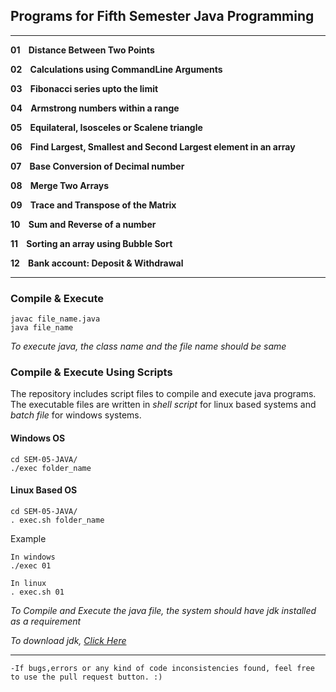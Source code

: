 ## Programs for Fifth Semester Java Programming

---

**01 &nbsp;&nbsp;			Distance Between Two Points**

**02 &nbsp;&nbsp;			Calculations using CommandLine Arguments**

**03 &nbsp;&nbsp;			Fibonacci series upto the limit**

**04 &nbsp;&nbsp;			Armstrong numbers within a range**

**05 &nbsp;&nbsp;			Equilateral, Isosceles or Scalene triangle**

**06 &nbsp;&nbsp;			Find Largest, Smallest and Second Largest element in an array**

**07 &nbsp;&nbsp;			Base Conversion of Decimal number**

**08 &nbsp;&nbsp;			Merge Two Arrays**

**09 &nbsp;&nbsp;			Trace and Transpose of the Matrix**

**10 &nbsp;&nbsp;			Sum and Reverse of a number**

**11 &nbsp;&nbsp;			Sorting an array using Bubble Sort**

**12 &nbsp;&nbsp;			Bank account: Deposit & Withdrawal**

---

### Compile & Execute
```shell
javac file_name.java
java file_name
```
*To execute java, the class name and the file name should be same*


### Compile & Execute Using Scripts
The repository includes script files to compile and execute java programs. The executable files are written in *shell script* for linux based systems and *batch file* for windows systems.
#### Windows OS
```
cd SEM-05-JAVA/
./exec folder_name
```
#### Linux Based OS
```
cd SEM-05-JAVA/
. exec.sh folder_name
```

Example
```
In windows
./exec 01

In linux
. exec.sh 01
```


*To Compile and Execute the java file, the system should have jdk installed as a requirement*

*To download jdk, [Click Here](https://www.oracle.com/java/technologies/downloads/)*

---

	-If bugs,errors or any kind of code inconsistencies found, feel free to use the pull request button. :)
